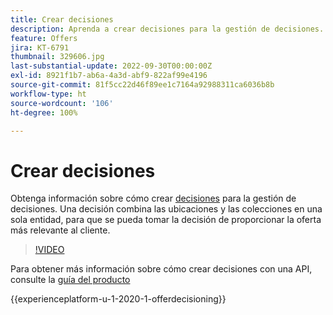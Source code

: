 ```yaml
---
title: Crear decisiones
description: Aprenda a crear decisiones para la gestión de decisiones. Una decisión combina las ubicaciones y las colecciones en una sola entidad, para que se pueda tomar la decisión de proporcionar la oferta más relevante al cliente.
feature: Offers
jira: KT-6791
thumbnail: 329606.jpg
last-substantial-update: 2022-09-30T00:00:00Z
exl-id: 8921f1b7-ab6a-4a3d-abf9-822af99e4196
source-git-commit: 81f5cc22d46f89ee1c7164a92988311ca6036b8b
workflow-type: ht
source-wordcount: '106'
ht-degree: 100%

---
```


# Crear decisiones

Obtenga información sobre cómo crear [decisiones](https://experienceleague.adobe.com/docs/journey-optimizer/using/offer-decisioniong/create-manage-activities/create-offer-activities.html?lang=es) para la gestión de decisiones. Una decisión combina las ubicaciones y las colecciones en una sola entidad, para que se pueda tomar la decisión de proporcionar la oferta más relevante al cliente.

>[!VIDEO](https://video.tv.adobe.com/v/329606?quality=12&learn=on)

Para obtener más información sobre cómo crear decisiones con una API, consulte la [guía del producto](https://experienceleague.adobe.com/docs/journey-optimizer/using/offer-decisioniong/api-reference/activities-api/create.html?lang=es)

{{experienceplatform-u-1-2020-1-offerdecisioning}}
